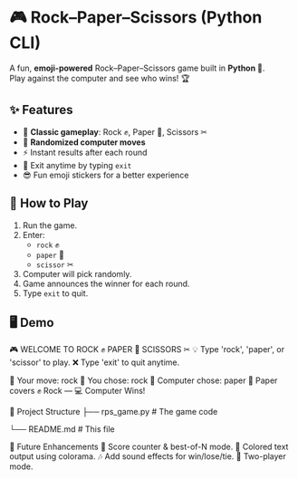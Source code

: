 # 🎮 Rock–Paper–Scissors (Python CLI)

A fun, **emoji-powered** Rock–Paper–Scissors game built in **Python 🐍**.  
Play against the computer and see who wins! 🏆

## ✨ Features

- 🎯 **Classic gameplay**: Rock ✊, Paper 📄, Scissors ✂
- 🤖 **Randomized computer moves**
- ⚡ Instant results after each round
- 🚪 Exit anytime by typing `exit`
- 😎 Fun emoji stickers for a better experience

## 🧩 How to Play

1. Run the game.
2. Enter:
   - `rock` ✊
   - `paper` 📄
   - `scissor` ✂
3. Computer will pick randomly.
4. Game announces the winner for each round.
5. Type `exit` to quit.

## 🖥 Demo

🎮 WELCOME TO ROCK ✊ PAPER 📄 SCISSORS ✂
💡 Type 'rock', 'paper', or 'scissor' to play.
❌ Type 'exit' to quit anytime.

🧑 Your move: rock
🧑 You chose: rock 🤖 Computer chose: paper
📄 Paper covers ✊ Rock — 💻 Computer Wins!

📂 Project Structure
├── rps_game.py   # The game code

└── README.md     # This file

🧭 Future Enhancements
🧮 Score counter & best-of-N mode.
🎨 Colored text output using colorama.
🎶 Add sound effects for win/lose/tie.
👥 Two-player mode.

